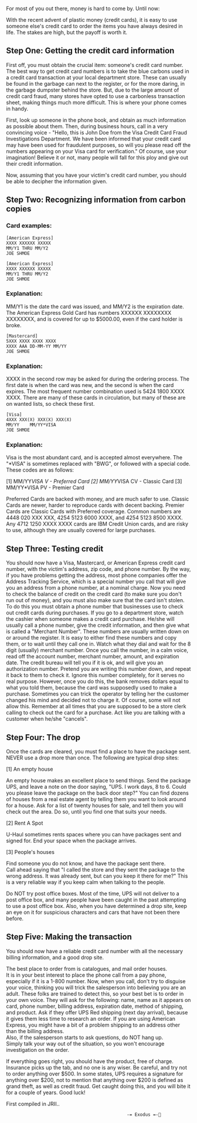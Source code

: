 For most of you out there, money is hard to come by.  Until now:

With the recent advent of plastic money (credit cards), it is 
easy to use someone else's credit card to order the items you have 
always desired in life.  The stakes are high, but the payoff is 
worth it.

## Step One:  Getting the credit card information

First off, you must obtain the crucial item:  someone's credit 
card number.  The best way to get credit card numbers is to take 
the blue carbons used in a credit card transaction at your local 
department store.  These can usually be found in the garbage can 
next to the register, or for the more daring, in the garbage 
dumpster behind the store.  But, due to the large amount of credit 
card fraud, many stores have opted to use a carbonless transaction 
sheet, making things much more difficult.  This is where your 
phone comes in handy.

First, look up someone in the phone book, and obtain as much 
information as possible about them.  Then, during business hours, 
call in a very convincing voice - "Hello, this is John Doe from 
the Visa Credit Card Fraud Investigations Department.  We have 
been informed that your credit card may have been used for 
fraudulent purposes, so will you please read off the numbers 
appearing on your Visa card for verification."  Of course, use 
your imagination!  Believe it or not, many people will fall for 
this ploy and give out their credit information.

Now, assuming that you have your victim's credit card number, you 
should be able to decipher the information given.

## Step Two:  Recognizing information from carbon copies

### Card examples:

    [American Express]
    XXXX XXXXXX XXXXX
    MM/Y1 THRU MM/Y2
    JOE SHMOE
    
    [American Express]
    XXXX XXXXXX XXXXX
    MM/Y1 THRU MM/Y2
    JOE SHMOE

### Explanation:

MM/Y1 is the date the card was issued, and MM/Y2 is the
expiration date.  The American Express Gold Card has numbers
XXXXXX XXXXXXXX XXXXXXXX, and is covered for up to $5000.00, 
even if the card holder is broke. 

    [Mastercard]
    5XXX XXXX XXXX XXXX
    XXXX AAA DD-MM-YY MM/YY
    JOE SHMOE

### Explanation:

XXXX in the second row may be asked for during the ordering
process.  The first date is when the card was new, and the 
second is when the card expires.  The most frequent number 
combination used is 5424 1800 XXXX XXXX.  There are many of 
these cards in circulation, but many of these are on wanted
lists, so check these first.

    [Visa]
    4XXX XXX(X) XXX(X) XXX(X)
    MM/YY    MM/YY*VISA
    JOE SHMOE

### Explanation:

Visa is the most abundant card, and is accepted almost 
everywhere.  The "*VISA" is sometimes replaced with "BWG", or
followed with a special code.  These codes are as follows:

   [1]  MM/YY*VISA V - Preferred Card
   [2]  MM/YY*VISA CV - Classic Card
   [3]  MM/YY*VISA PV - Premier Card
   
Preferred Cards are backed with money, and are much safer to 
use.  Classic Cards are newer, harder to reproduce cards with
decent backing.  Premier Cards are Classic Cards with Preferred
coverage.  Common numbers are 4448 020 XXX XXX, 4254 5123 6000
XXXX, and 4254 5123 8500 XXXX.  Any 4712 1250 XXXX XXXX cards
are IBM Credit Union cards, and are risky to use, although 
they are usually covered for large purchases.

## Step Three:  Testing credit

You should now have a Visa, Mastercard, or American Express 
credit card number, with the victim's address, zip code, and phone 
number.  By the way, if you have problems getting the address, 
most phone companies offer the Address Tracking Service, which is 
a special number you call that will give you an address from a 
phone number, at a nominal charge.  Now you need to check the 
balance of credit on the credit card (to make sure you don't run 
out of money), and you must also make sure that the card isn't 
stolen.  To do this you must obtain a phone number that 
businesses use to check out credit cards during purchases.  If you 
go to a department store, watch the cashier when someone makes a 
credit card purchase.  He/she will usually call a phone number, 
give the credit information, and then give what is called a 
"Merchant Number".  These numbers are usually written down on or 
around the register.  It is easy to either find these numbers and 
copy them, or to wait until they call one in.  Watch what they 
dial and wait for the 8 digit (usually) merchant number.  Once you 
call the number, in a calm voice, read off the account number, 
merchant number, amount, and expiration date.  The credit bureau 
will tell you if it is ok, and will give you an authorization 
number.  Pretend you are writing this number down, and repeat it 
back to them to check it.  Ignore this number completely, for it 
serves no real purpose.  However, once you do this, the bank 
removes dollars equal to what you told them, because the card was 
supposedly used to make a purchase.  Sometimes you can trick the
operator by telling her the customer changed his mind and decided 
not to charge it.  Of course, some will not allow this.  Remember
at all times that you are supposed to be a store clerk calling to 
check out the card for a purchase.  Act like you are talking with 
a customer when he/she "cancels".

## Step Four:  The drop

Once the cards are cleared, you must find a place to have the 
package sent.  NEVER use a drop more than once.  The following are 
typical drop sites:

   [1]  An empty house
        
An empty house makes an excellent place to send things.  Send the 
package UPS, and leave a note on the door saying, "UPS.  I work 
days, 8 to 6.  Could you please leave the package on the back door 
step?"  You can find dozens of houses from a real estate agent by 
telling them you want to look around for a house.  Ask for a list 
of twenty houses for sale, and tell them you will check out the 
area.  Do so, until you find one that suits your needs.

   [2]  Rent A Spot

U-Haul sometimes rents spaces where you can have packages sent and 
signed for.  End your space when the package arrives.

   [3]  People's houses

Find someone you do not know, and have the package sent there.  
Call ahead saying that "I called the store and they sent the 
package to the wrong address.  It was already sent, but can you 
keep it there for me?"  This is a very reliable way if you keep
calm when talking to the people.

Do NOT try post office boxes.  Most of the time, UPS will not 
deliver to a post office box, and many people have been caught in 
the past attempting to use a post office box.  Also, when you have 
determined a drop site, keep an eye on it for suspicious 
characters and cars that have not been there before.

## Step Five:  Making the transaction

You should now have a reliable credit card number with all the 
necessary billing information, and a good drop site.

The best place to order from is catalogues, and mail order houses.  
It is in your best interest to place the phone call from a pay 
phone, especially if it is a 1-800 number.  Now, when you call, 
don't try to disguise your voice, thinking you will trick the 
salesperson into believing you are an adult.  These folks are 
trained to detect this, so your best bet is to order in your own 
voice.  They will ask for the following:  name, name as it appears 
on card, phone number, billing address, expiration date, method of 
shipping, and product.  Ask if they offer UPS Red shipping (next 
day arrival), because it gives them less time to research an 
order.  If you are using American Express, you might have a bit of 
a problem shipping to an address other than the billing address.  
Also, if the salesperson starts to ask questions, do NOT hang up.  
Simply talk your way out of the situation, so you won't encourage
investigation on the order.

If everything goes right, you should have the product, free of 
charge.  Insurance picks up the tab, and no one is any wiser.  Be 
careful, and try not to order anything over $500.  In some states, 
UPS requires a signature for anything over $200, not to mention 
that anything over $200 is defined as grand theft, as well as 
credit fraud.  Get caught doing this, and you will bite it for a 
couple of years.  Good luck!

First compiled in JRII..

                                                  -= Exodus =-
